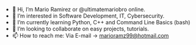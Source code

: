 - 👋 Hi, I’m Mario Ramirez or @ultimatemariobro online. 
- 👀 I’m interested in Software Development, IT, Cybersecurity.
- 🌱 I’m currently learning Python, C++ and Command Line Basics (bash)
- 💞️ I’m looking to collaborate on easy projects, tutorials.
- 📫 How to reach me: Via E-mail -> marioramz99@hotmail.com

<!---
ultimatemariobro/ultimatemariobro is a ✨ special ✨ repository because its `README.md` (this file) appears on your GitHub profile.
You can click the Preview link to take a look at your changes.
--->
